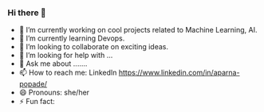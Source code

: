 ### Hi there 👋

- 🔭 I’m currently working on cool projects related to Machine Learning, AI.
- 🌱 I’m currently learning Devops.
- 👯 I’m looking to collaborate on exciting ideas.
- 🤔 I’m looking for help with ...
- 💬 Ask me about .......
- 📫 How to reach me: LinkedIn https://www.linkedin.com/in/aparna-popade/
- 😄 Pronouns: she/her
- ⚡ Fun fact: 
